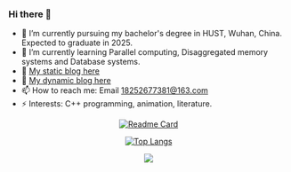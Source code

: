 ### Hi there 👋

<!--
**SSK015/SSK015** is a ✨ _special_ ✨ repository because its `README.md` (this file) appears on your GitHub profile.

Here are some ideas to get you started:

- 🔭 I’m currently working on ...
- 🌱 I’m currently learning ...
- 👯 I’m looking to collaborate on ...
- 🤔 I’m looking for help with ...
- 💬 Ask me about ...
- 📫 How to reach me: ...
- 😄 Pronouns: ...
- ⚡ Fun fact: ...
-->

- 🔭 I’m currently pursuing my bachelor's degree in HUST, Wuhan, China. Expected to graduate in 2025.
- 🌱 I’m currently learning Parallel computing, Disaggregated memory systems and Database systems.
- 👯 [My static blog here](https://ssk015.github.io/) 
- 🤔 [My dynamic blog here](https://pochengqiru.cn/)
- 📫 How to reach me: Email 18252677381@163.com
- ⚡ Interests: C++ programming, animation, literature.

<div align="center">
    
[![Readme Card](https://github-readme-stats.vercel.app/api?username=SSK015&show_icons=true&title_color=ffffff&icon_color=bb2acf&text_color=daf7dc&bg_color=151515)](https://github.com/anuraghazra/github-readme-stats)
    
[![Top Langs](https://github-readme-stats.vercel.app/api/top-langs/?username=SSK015&layout=compact&exclude_repo=SSK015.github.io&title_color=ffffff&icon_color=bb2acf&text_color=daf7dc&bg_color=151515)](https://github.com/anuraghazra/github-readme-stats)
</div>

<div align="center">
    <img  src="https://github-readme-streak-stats.herokuapp.com/?user=SSK015" />
</div>
